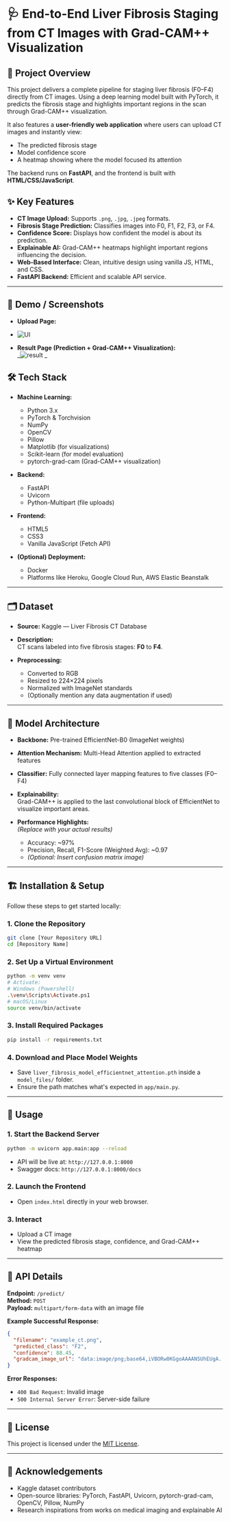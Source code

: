 # 🩺 End-to-End Liver Fibrosis Staging from CT Images with Grad-CAM++ Visualization

## 📖 Project Overview

This project delivers a complete pipeline for staging liver fibrosis (F0–F4) directly from CT images. Using a deep learning model built with PyTorch, it predicts the fibrosis stage and highlights important regions in the scan through Grad-CAM++ visualization.

It also features a **user-friendly web application** where users can upload CT images and instantly view:
- The predicted fibrosis stage
- Model confidence score
- A heatmap showing where the model focused its attention

The backend runs on **FastAPI**, and the frontend is built with **HTML/CSS/JavaScript**.



## ✨ Key Features

- **CT Image Upload:** Supports `.png`, `.jpg`, `.jpeg` formats.
- **Fibrosis Stage Prediction:** Classifies images into F0, F1, F2, F3, or F4.
- **Confidence Score:** Displays how confident the model is about its prediction.
- **Explainable AI:** Grad-CAM++ heatmaps highlight important regions influencing the decision.
- **Web-Based Interface:** Clean, intuitive design using vanilla JS, HTML, and CSS.
- **FastAPI Backend:** Efficient and scalable API service.

---

## 📸 Demo / Screenshots

- **Upload Page:**
- ![UI](https://github.com/user-attachments/assets/1ce6d98e-6452-4935-935d-61ec434324e1)
  

- **Result Page (Prediction + Grad-CAM++ Visualization):**  
  _![result](https://github.com/user-attachments/assets/a2562d2e-869c-4d79-b093-748bbe52ad21)
_



## 🛠 Tech Stack

- **Machine Learning:**
  - Python 3.x
  - PyTorch & Torchvision
  - NumPy
  - OpenCV
  - Pillow
  - Matplotlib (for visualizations)
  - Scikit-learn (for model evaluation)
  - pytorch-grad-cam (Grad-CAM++ visualization)

- **Backend:**
  - FastAPI
  - Uvicorn
  - Python-Multipart (file uploads)

- **Frontend:**
  - HTML5
  - CSS3
  - Vanilla JavaScript (Fetch API)

- **(Optional) Deployment:**
  - Docker
  - Platforms like Heroku, Google Cloud Run, AWS Elastic Beanstalk

---

## 🗂 Dataset

- **Source:** Kaggle — Liver Fibrosis CT Database  
 

- **Description:**  
  CT scans labeled into five fibrosis stages: **F0** to **F4**.

- **Preprocessing:**
  - Converted to RGB
  - Resized to 224×224 pixels
  - Normalized with ImageNet standards
  - (Optionally mention any data augmentation if used)

---

## 🧠 Model Architecture

- **Backbone:** Pre-trained EfficientNet-B0 (ImageNet weights)
- **Attention Mechanism:** Multi-Head Attention applied to extracted features
- **Classifier:** Fully connected layer mapping features to five classes (F0–F4)

- **Explainability:**  
  Grad-CAM++ is applied to the last convolutional block of EfficientNet to visualize important areas.

- **Performance Highlights:**  
  _(Replace with your actual results)_
  - Accuracy: ~97%
  - Precision, Recall, F1-Score (Weighted Avg): ~0.97
  - _(Optional: Insert confusion matrix image)_

---

## 🏗 Installation & Setup

Follow these steps to get started locally:

### 1. Clone the Repository

```bash
git clone [Your Repository URL]
cd [Repository Name]
```

### 2. Set Up a Virtual Environment

```bash
python -m venv venv
# Activate:
# Windows (Powershell)
.\venv\Scripts\Activate.ps1
# macOS/Linux
source venv/bin/activate
```

### 3. Install Required Packages

```bash
pip install -r requirements.txt
```

### 4. Download and Place Model Weights

- Save `liver_fibrosis_model_efficientnet_attention.pth` inside a `model_files/` folder.
- Ensure the path matches what's expected in `app/main.py`.

---

## 🚀 Usage

### 1. Start the Backend Server

```bash
python -m uvicorn app.main:app --reload
```

- API will be live at: `http://127.0.0.1:8000`
- Swagger docs: `http://127.0.0.1:8000/docs`

### 2. Launch the Frontend

- Open `index.html` directly in your web browser.

### 3. Interact

- Upload a CT image
- View the predicted fibrosis stage, confidence, and Grad-CAM++ heatmap

---

## 📡 API Details

**Endpoint:** `/predict/`  
**Method:** `POST`  
**Payload:** `multipart/form-data` with an image file

**Example Successful Response:**

```json
{
  "filename": "example_ct.png",
  "predicted_class": "F2",
  "confidence": 88.45,
  "gradcam_image_url": "data:image/png;base64,iVBORw0KGgoAAAANSUhEUgA..."
}
```

**Error Responses:**
- `400 Bad Request`: Invalid image
- `500 Internal Server Error`: Server-side failure

---



## 📄 License

This project is licensed under the [MIT License](LICENSE).

---

## 🙏 Acknowledgements

- Kaggle dataset contributors
- Open-source libraries: PyTorch, FastAPI, Uvicorn, pytorch-grad-cam, OpenCV, Pillow, NumPy
- Research inspirations from works on medical imaging and explainable AI




